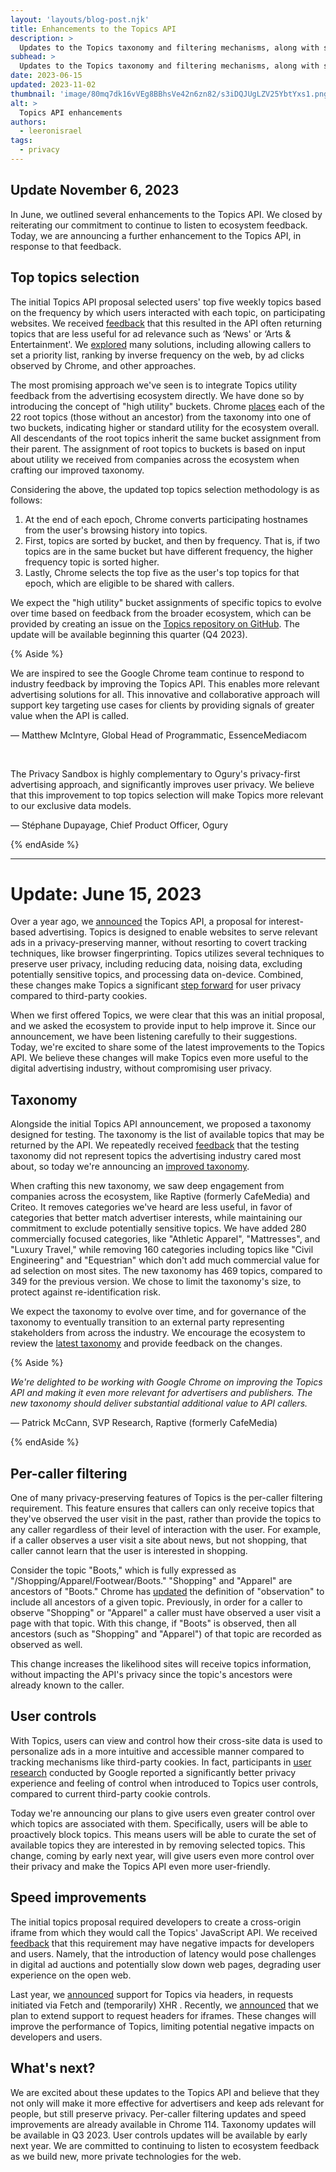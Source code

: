 ```yaml
---
layout: 'layouts/blog-post.njk'
title: Enhancements to the Topics API
description: >
  Updates to the Topics taxonomy and filtering mechanisms, along with speed improvements and enhanced user controls.
subhead: >
  Updates to the Topics taxonomy and filtering mechanisms, along with speed improvements and enhanced user controls.
date: 2023-06-15
updated: 2023-11-02
thumbnail: 'image/80mq7dk16vVEg8BBhsVe42n6zn82/s3iDQJUgLZV25YbtYxs1.png'
alt: >
  Topics API enhancements
authors:
  - leeronisrael
tags:
  - privacy
---
```


## Update November 6, 2023

In June, we outlined several enhancements to the Topics API. We closed by
reiterating our commitment to continue to listen to ecosystem feedback. Today,
we are announcing a further enhancement to the Topics API, in response to that
feedback.

## Top topics selection

The initial Topics API proposal selected users' top five weekly topics based on
the frequency by which users interacted with each topic, on participating
websites. We received
[feedback](https://github.com/patcg-individual-drafts/topics/issues/42) that
this resulted in the API often returning topics that are less useful for ad
relevance such as ‘News' or ‘Arts & Entertainment'. We
[explored](https://github.com/patcg-individual-drafts/topics/issues/42#issuecomment-1029111959)
many solutions, including allowing callers to set a priority list, ranking by
inverse frequency on the web, by ad clicks observed by Chrome, and other
approaches.

The most promising approach we've seen is to integrate Topics utility feedback
from the advertising ecosystem directly. We have done so by introducing the
concept of "high utility" buckets. Chrome
[places](https://docs.google.com/spreadsheets/d/1ZihmbhaTULWdsPkUZlD1vDshbxbMtDwefUsjl96p69o/edit#gid=0)
each of the 22 root topics (those without an ancestor) from the taxonomy into
one of two buckets, indicating higher or standard utility for the ecosystem
overall. All descendants of the root topics inherit the same bucket assignment
from their parent. The assignment of root topics to buckets  is based on input
about utility we received from companies across the ecosystem when crafting our
improved taxonomy.

Considering the above, the updated top topics selection methodology is as
follows:

1. At the end of each epoch, Chrome converts participating hostnames from
    the user's browsing history into topics.
1. First, topics are sorted by bucket, and then by frequency. That is, if
    two topics are in the same bucket but have different frequency, the higher
    frequency topic is sorted higher.
1. Lastly, Chrome selects the top five as the user's top topics for that
    epoch, which are eligible to be shared with callers.

We expect the "high utility" bucket assignments of specific topics to evolve
over time based on feedback from the broader ecosystem, which can be provided by
creating an issue on the
[Topics repository on GitHub](https://github.com/patcg-individual-drafts/topics/issues/new).
The update will be available beginning this quarter (Q4 2023).

{% Aside %}

We are inspired to see the Google Chrome team continue to respond to industry feedback by improving the Topics API.  This enables more relevant advertising solutions for all. This innovative and collaborative approach will support key targeting use cases for clients by providing signals of greater value when the API is called.

— Matthew McIntyre, Global Head of Programmatic, EssenceMediacom

<br>

The Privacy Sandbox is highly complementary to Ogury's privacy-first advertising approach, and significantly improves user privacy. We believe that this improvement to top topics selection will make Topics more relevant to our exclusive data models.

— Stéphane Dupayage, Chief Product Officer, Ogury

{% endAside %}

<hr>

# Update: June 15, 2023


Over a year ago, we
[announced](https://blog.google/products/chrome/get-know-new-topics-api-privacy-sandbox/) the Topics
API, a proposal for interest-based advertising. Topics is designed to enable websites to serve
relevant ads in a privacy-preserving manner, without resorting to covert tracking techniques, like
browser fingerprinting. Topics utilizes several techniques to preserve user privacy, including
reducing data, noising data, excluding potentially sensitive topics, and processing data on-device.
Combined, these changes make Topics a significant [step forward](https://arxiv.org/abs/2304.07210)
for user privacy compared to third-party cookies.

When we first offered Topics, we were clear that this was an initial proposal, and we asked the
ecosystem to provide input to help improve it. Since our announcement, we have been listening
carefully to their suggestions. Today, we're excited to share some of the latest improvements to the
Topics API. We believe these changes will make Topics even more useful to the digital advertising
industry, without compromising user privacy.

## Taxonomy

Alongside the initial Topics API announcement, we proposed a taxonomy designed for testing. The
taxonomy is the list of available topics that may be returned by the API. We repeatedly received
[feedback](https://github.com/patcg-individual-drafts/topics/issues/3) that the testing taxonomy did
not represent topics the advertising industry cared most about, so today we're announcing an
[improved taxonomy](https://github.com/patcg-individual-drafts/topics/blob/main/taxonomy_v2.md).

When crafting this new taxonomy, we saw deep engagement from companies across the ecosystem, like
Raptive (formerly CafeMedia) and Criteo. It removes categories we've heard are less useful, in favor
of categories that better match advertiser interests, while maintaining our commitment to exclude
potentially sensitive topics. We have added 280 commercially focused categories, like "Athletic
Apparel", "Mattresses", and "Luxury Travel," while removing 160 categories including topics like
"Civil Engineering" and "Equestrian" which don't add much commercial value for ad selection on most
sites. The new taxonomy has 469 topics, compared to 349 for the previous version. We chose to limit
the taxonomy's size, to protect against re-identification risk.

We expect the taxonomy to evolve over time, and for governance of the taxonomy to eventually
transition to an external party representing stakeholders from across the industry. We encourage the
ecosystem to review the [latest
taxonomy](https://github.com/patcg-individual-drafts/topics/blob/main/taxonomy_v2.md) and provide
feedback on the changes.

{% Aside %}

_We're delighted to be working with Google Chrome on improving the Topics API and making it even
more relevant for advertisers and publishers. The new taxonomy should deliver substantial additional
value to API callers._

— Patrick McCann, SVP Research, Raptive (formerly CafeMedia)

{% endAside %}

## Per-caller filtering

One of many privacy-preserving features of Topics is the per-caller filtering requirement. This
feature ensures that callers can only receive topics that they've observed the user visit in the
past, rather than provide the topics to any caller regardless of their level of interaction with the
user. For example, if a caller observes a user visit a site about news, but not shopping, that
caller cannot learn that the user is interested in shopping.

Consider the topic "Boots," which is fully expressed as "/Shopping/Apparel/Footwear/Boots."
"Shopping" and "Apparel" are ancestors of "Boots." Chrome has
[updated](https://github.com/patcg-individual-drafts/topics/pull/143/files) the definition of
"observation" to include all ancestors of a given topic. Previously, in order for a caller to
observe "Shopping" or  "Apparel" a caller must have observed a user visit a page with that topic.
With this change, if "Boots" is observed, then all ancestors (such as "Shopping" and "Apparel") of
that topic are recorded as observed as well.

This change increases the likelihood sites will receive topics information, without impacting the
API's privacy since the topic's ancestors were already known to the caller.

## User controls

With Topics, users can view and control how their cross-site data is used to personalize ads in a
more intuitive and accessible manner compared to tracking mechanisms like third-party cookies. In
fact, participants in [user research](https://research.google/pubs/pub52194/) conducted by Google
reported a significantly better privacy experience and feeling of control when introduced to Topics
user controls, compared to current third-party cookie controls.

Today we're announcing our plans to give users even greater control over which topics are associated
with them. Specifically, users will be able to proactively block topics. This means users will be
able to curate the set of available topics they are interested in by removing selected topics. This
change, coming by early next year, will give users even more control over their privacy and make the
Topics API even more user-friendly.

## Speed improvements

The initial topics proposal required developers to create a cross-origin iframe from which they
would call the Topics' JavaScript API. We received
[feedback](https://github.com/patcg-individual-drafts/topics/issues/7) that this requirement may
have negative impacts for developers and users. Namely, that the introduction of latency would pose
challenges in digital ad auctions and potentially slow down web pages, degrading user experience on
the open web.

Last year, we [announced](https://github.com/patcg-individual-drafts/topics/pull/81) support for
Topics via headers, in requests initiated via Fetch and (temporarily) XHR . Recently, we
[announced](https://github.com/patcg-individual-drafts/topics/pull/147) that we plan to extend
support to request headers for iframes. These changes will improve the performance of Topics,
limiting potential negative impacts on developers and users.

## What's next?

We are excited about these updates to the Topics API and believe that they not only will make it
more effective for advertisers and keep ads relevant for people, but still preserve privacy.
Per-caller filtering updates and speed improvements are already available in Chrome 114. Taxonomy
updates will be available in Q3 2023. User controls updates will be available by early next year. We
are committed to continuing to listen to ecosystem feedback as we build new, more private
technologies for the web.